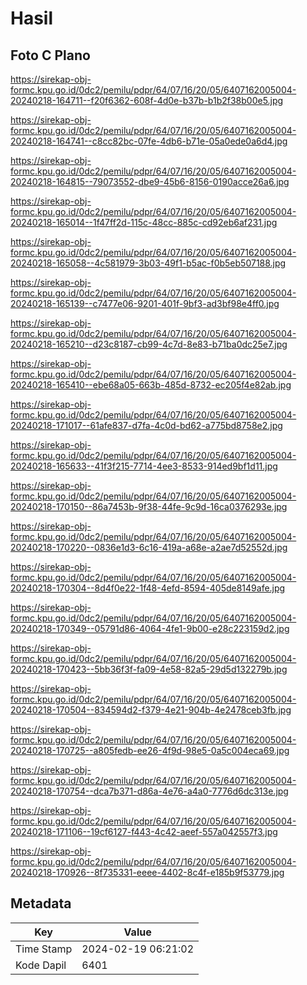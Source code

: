 # Hasil

## Foto C Plano

https://sirekap-obj-formc.kpu.go.id/0dc2/pemilu/pdpr/64/07/16/20/05/6407162005004-20240218-164711--f20f6362-608f-4d0e-b37b-b1b2f38b00e5.jpg

https://sirekap-obj-formc.kpu.go.id/0dc2/pemilu/pdpr/64/07/16/20/05/6407162005004-20240218-164741--c8cc82bc-07fe-4db6-b71e-05a0ede0a6d4.jpg

https://sirekap-obj-formc.kpu.go.id/0dc2/pemilu/pdpr/64/07/16/20/05/6407162005004-20240218-164815--79073552-dbe9-45b6-8156-0190acce26a6.jpg

https://sirekap-obj-formc.kpu.go.id/0dc2/pemilu/pdpr/64/07/16/20/05/6407162005004-20240218-165014--1f47ff2d-115c-48cc-885c-cd92eb6af231.jpg

https://sirekap-obj-formc.kpu.go.id/0dc2/pemilu/pdpr/64/07/16/20/05/6407162005004-20240218-165058--4c581979-3b03-49f1-b5ac-f0b5eb507188.jpg

https://sirekap-obj-formc.kpu.go.id/0dc2/pemilu/pdpr/64/07/16/20/05/6407162005004-20240218-165139--c7477e06-9201-401f-9bf3-ad3bf98e4ff0.jpg

https://sirekap-obj-formc.kpu.go.id/0dc2/pemilu/pdpr/64/07/16/20/05/6407162005004-20240218-165210--d23c8187-cb99-4c7d-8e83-b71ba0dc25e7.jpg

https://sirekap-obj-formc.kpu.go.id/0dc2/pemilu/pdpr/64/07/16/20/05/6407162005004-20240218-165410--ebe68a05-663b-485d-8732-ec205f4e82ab.jpg

https://sirekap-obj-formc.kpu.go.id/0dc2/pemilu/pdpr/64/07/16/20/05/6407162005004-20240218-171017--61afe837-d7fa-4c0d-bd62-a775bd8758e2.jpg

https://sirekap-obj-formc.kpu.go.id/0dc2/pemilu/pdpr/64/07/16/20/05/6407162005004-20240218-165633--41f3f215-7714-4ee3-8533-914ed9bf1d11.jpg

https://sirekap-obj-formc.kpu.go.id/0dc2/pemilu/pdpr/64/07/16/20/05/6407162005004-20240218-170150--86a7453b-9f38-44fe-9c9d-16ca0376293e.jpg

https://sirekap-obj-formc.kpu.go.id/0dc2/pemilu/pdpr/64/07/16/20/05/6407162005004-20240218-170220--0836e1d3-6c16-419a-a68e-a2ae7d52552d.jpg

https://sirekap-obj-formc.kpu.go.id/0dc2/pemilu/pdpr/64/07/16/20/05/6407162005004-20240218-170304--8d4f0e22-1f48-4efd-8594-405de8149afe.jpg

https://sirekap-obj-formc.kpu.go.id/0dc2/pemilu/pdpr/64/07/16/20/05/6407162005004-20240218-170349--05791d86-4064-4fe1-9b00-e28c223159d2.jpg

https://sirekap-obj-formc.kpu.go.id/0dc2/pemilu/pdpr/64/07/16/20/05/6407162005004-20240218-170423--5bb36f3f-fa09-4e58-82a5-29d5d132279b.jpg

https://sirekap-obj-formc.kpu.go.id/0dc2/pemilu/pdpr/64/07/16/20/05/6407162005004-20240218-170504--834594d2-f379-4e21-904b-4e2478ceb3fb.jpg

https://sirekap-obj-formc.kpu.go.id/0dc2/pemilu/pdpr/64/07/16/20/05/6407162005004-20240218-170725--a805fedb-ee26-4f9d-98e5-0a5c004eca69.jpg

https://sirekap-obj-formc.kpu.go.id/0dc2/pemilu/pdpr/64/07/16/20/05/6407162005004-20240218-170754--dca7b371-d86a-4e76-a4a0-7776d6dc313e.jpg

https://sirekap-obj-formc.kpu.go.id/0dc2/pemilu/pdpr/64/07/16/20/05/6407162005004-20240218-171106--19cf6127-f443-4c42-aeef-557a042557f3.jpg

https://sirekap-obj-formc.kpu.go.id/0dc2/pemilu/pdpr/64/07/16/20/05/6407162005004-20240218-170926--8f735331-eeee-4402-8c4f-e185b9f53779.jpg


## Metadata

| Key        | Value               |
| ---------- | ------------------- |
| Time Stamp | 2024-02-19 06:21:02 |
| Kode Dapil | 6401                |



